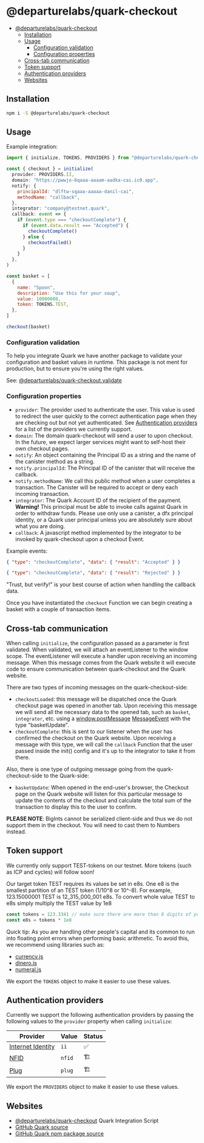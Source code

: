 # @departurelabs/quark-checkout

- [@departurelabs/quark-checkout](#departurelabsquark-checkout)
  - [Installation](#installation)
  - [Usage](#usage)
    - [Configuration validation](#configuration-validation)
    - [Configuration properties](#configuration-properties)
  - [Cross-tab communication](#cross-tab-communication)
  - [Token support](#token-support)
  - [Authentication providers](#authentication-providers)
  - [Websites](#websites)

## Installation

```sh
npm i -S @departurelabs/quark-checkout
```

## Usage

Example integration:

```js
import { initialize, TOKENS, PROVIDERS } from "@departurelabs/quark-checkout"

const { checkout } = initialize(
  provider: PROVIDERS.II,
  domain: "https://pwwjo-6qaaa-aaaam-aadka-cai.ic0.app",
  notify: {
    principalId: "dlftw-sqaaa-aaaaa-danil-cai",
    methodName: "callback",
  },
  integrator: "company@testnet.quark",
  callback: event => {
    if (event.type === "checkoutComplete") {
      if (event.data.result === "Accepted") {
        checkoutComplete()
      } else {
        checkoutFailed()
      }
    }
  },
)

const basket = [
  {
    name: "Spoon",
    description: "Use this for your soup",
    value: 10000000,
    token: TOKENS.TEST,
  },
]

checkout(basket)
```

### Configuration validation

To help you integrate Quark we have another package to validate your
configuration and basket values in runtime. This package is not ment for
production, but to ensure you're using the right values.

See:
[@departurelabs/quark-checkout.validate](https://www.npmjs.com/package/@departurelabs/quark-checkout.validate)

### Configuration properties

- `provider`: The provider used to authenticate the user. This value is used to
  redirect the user quickly to the correct authentication page when they are
  checking out but not yet authenticated. See
  [Authentication providers](#authentication-providers) for a list of the
  providers we currently support.
- `domain`: The domain quark-checkout will send a user to upon checkout. In the
  future, we expect larger services might want to self-host their own checkout
  pages.
- `notify`: An object containing the Principal ID as a string and the name of
  the canister method as a string.
- `notify.principalId`: The Principal ID of the canister that will receive the
  callback.
- `notify.methodName`: We call this public method when a user completes a
  transaction. The Canister will be required to accept or deny each incoming
  transaction.
- `integrator`: The Quark Account ID of the recipient of the payment.
  **Warning!** This principal must be able to invoke calls against Quark in
  order to withdraw funds. Please use only use a canister, a dfx principal
  identity, or a Quark user principal unless you are absolutely sure about what
  you are doing.
- `callback`: A javascript method implemented by the integrator to be invoked by
  quark-checkout upon a checkout Event.

Example events:

```json
{ "type": "checkoutComplete", "data": { "result": "Accepted" } }
```

```json
{ "type": "checkoutComplete", "data": { "result": "Rejected" } }
```

"Trust, but verify!" is your best course of action when handling the callback
data.

Once you have instantiated the `checkout` Function we can begin creating a
basket with a couple of transaction items.

## Cross-tab communication

When calling `initialize`, the configuration passed as a parameter is first
validated. When validated, we will attach an eventListener to the window scope.
The eventListener will execute a handler upon receiving an incoming message.
When this message comes from the Quark website it will execute code to ensure
communication between quark-checkout and the Quark website.

There are two types of incoming messages on the quark-checkout-side:

- `checkoutLoaded`: this message will be dispatched once the Quark checkout page
  was opened in another tab. Upon receiving this message we will send all the
  necessary data to the opened tab, such as `basket`, `integrator`, etc. using a
  [window.postMessage](https://developer.mozilla.org/en-US/docs/Web/API/Window/postMessage)
  [MessageEvent](https://developer.mozilla.org/en-US/docs/Web/API/MessageEvent)
  with the type "basketUpdate".
- `checkoutComplete`: this is sent to our listener when the user has confirmed
  the checkout on the Quark website. Upon receiving a message with this type, we
  will call the `callback` Function that the user passed inside the init()
  config and it's up to the integrator to take it from there.

Also, there is one type of outgoing message going from the quark-checkout-side
to the Quark-side:

- `basketUpdate`: When opened in the end-user's browser, the Checkout page on
  the Quark website will listen for this particular message to update the
  contents of the checkout and calculate the total sum of the transaction to
  display this to the user to confirm.

**PLEASE NOTE**: BigInts cannot be serialized client-side and thus we do not
support them in the checkout. You will need to cast them to Numbers instead.

## Token support

We currently only support TEST-tokens on our testnet. More tokens (such as ICP
and cycles) will follow soon!

Our target token TEST requires its values be set in e8s. One e8 is the smallest
partition of an TEST token (1/10^8 or 10^-8). For example, 123.15000001 TEST is
12_315_000_001 e8s. To convert whole value TEST to e8s simply multiply the TEST
value by 1e8

```js
const tokens = 123.3341 // make sure there are more than 8 digits of precision!!
const e8s = tokens * 1e8
```

Quick tip: As you are handling other people's capital and its common to run into
floating point errors when performing basic arithmetic. To avoid this, we
recommend using libraries such as:

- [currency.js](https://currency.js.org/)
- [dinero.js](https://dinerojs.com/)
- [numeral.js](http://numeraljs.com/)

We export the `TOKENS` object to make it easier to use these values.

## Authentication providers

Currently we support the following authentication providers by passing the
following values to the `provider` property when calling `initialize`:

| Provider                                       | Value  | Status |
| ---------------------------------------------- | ------ | ------ |
| [Internet Identity](https://identity.ic0.app/) | `ii`   | ✅     |
| [NFID](https://nfid.one/)                      | `nfid` | 🏗️     |
| [Plug](https://plugwallet.ooo/)                | `plug` | 🏗️     |

We export the `PROVIDERS` object to make it easier to use these values.

## Websites

- [@departurelabs/quark-checkout](https://www.npmjs.com/package/@departurelabs/quark-checkout)
  Quark Integration Script
- [GitHub Quark source](https://github.com/DepartureLabsIC/rs_quark)
- [GitHub Quark npm package source](https://github.com/DepartureLabsIC/quark-checkout)
